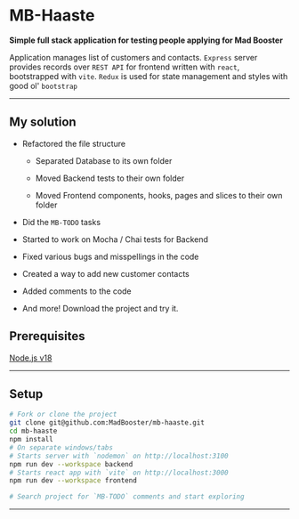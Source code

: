 # MB-Haaste

**Simple full stack application for testing people applying for Mad Booster**

Application manages list of customers and contacts. `Express` server provides records over `REST API` for frontend written with `react`, bootstrapped with `vite`. `Redux` is used for state management and styles with good ol' `bootstrap`



---
## My solution

- Refactored the file structure

    - Separated Database to its own folder

    - Moved Backend tests to their own folder

    - Moved Frontend components, hooks, pages and slices to their own folder

- Did the `MB-TODO` tasks

- Started to work on Mocha / Chai tests for Backend

- Fixed various bugs and misspellings in the code

- Created a way to add new customer contacts

- Added comments to the code

- And more! Download the project and try it.


## Prerequisites

[Node.js v18](https://nodejs.org/en/download/current)

---

## Setup

```bash
# Fork or clone the project
git clone git@github.com:MadBooster/mb-haaste.git
cd mb-haaste
npm install
# On separate windows/tabs
# Starts server with `nodemon` on http://localhost:3100
npm run dev --workspace backend
# Starts react app with `vite` on http://localhost:3000
npm run dev --workspace frontend

# Search project for `MB-TODO` comments and start exploring
```
---
